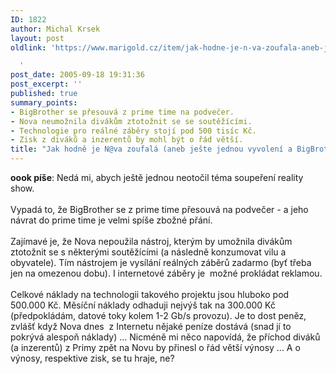 ```yaml
---
ID: 1822
author: Michal Krsek
layout: post
oldlink: 'https://www.marigold.cz/item/jak-hodne-je-n-va-zoufala-aneb-jeste-jednou-vyvoleni-a-bigbrother

  '
post_date: 2005-09-18 19:31:36
post_excerpt: ''
published: true
summary_points:
- BigBrother se přesouvá z prime time na podvečer.
- Nova neumožnila divákům ztotožnit se se soutěžícími.
- Technologie pro reálné záběry stojí pod 500 tisíc Kč.
- Zisk z diváků a inzerentů by mohl být o řád větší.
title: "Jak hodně je N@va zoufalá (aneb ješte jednou vyvolení a BigBrother)?"
---
```


<p><b>oook píše</b>: Nedá mi, abych ještě jednou neotočil téma soupeření reality show. <br />
<br />
Vypadá to, že BigBrother se z prime time přesouvá na podvečer - a jeho návrat do prime time je velmi spíše zbožné přání. <br />
<br />
Zajímavé je, že Nova nepoužila nástroj, kterým by umožnila divákům
ztotožnit se s některými soutěžícími (a následně konzumovat vilu a
obyvatele). Tím nástrojem je vysílání reálných záběrů zadarmo (byť
třeba jen na omezenou dobu). I internetové záběry je&nbsp; možné
prokládat reklamou.<br />
<br />
Celkové náklady na technologii takového projektu jsou hluboko pod
500.000 Kč. Měsíční náklady odhaduji nejvýš tak na 300.000 Kč
(předpokládám, datové toky kolem 1-2 Gb/s provozu). Je to dost peněz,
zvlášť když Nova dnes&nbsp; z Internetu nějaké peníze dostává (snad jí
to pokrývá alespoň náklady) ... Nicméně mi něco napovídá, že příchod
diváků (a inzerentů) z Primy zpět na Novu by přinesl o řád větší výnosy
... A o výnosy, respektive zisk, se tu hraje, ne? </p>
